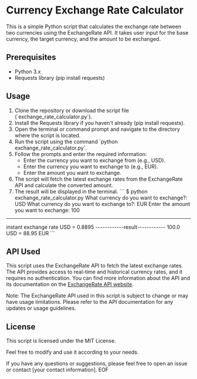 # Currency Exchange Rate Calculator

This is a simple Python script that calculates the exchange rate between two currencies using the ExchangeRate API. It takes user input for the base currency, the target currency, and the amount to be exchanged.

## Prerequisites

- Python 3.x
- Requests library (pip install requests)

## Usage

1. Clone the repository or download the script file (\`exchange_rate_calculator.py\`).
2. Install the Requests library if you haven't already (pip install requests).
3. Open the terminal or command prompt and navigate to the directory where the script is located.
4. Run the script using the command \`python exchange_rate_calculator.py\`.
5. Follow the prompts and enter the required information:
   - Enter the currency you want to exchange from (e.g., USD).
   - Enter the currency you want to exchange to (e.g., EUR).
   - Enter the amount you want to exchange.
6. The script will fetch the latest exchange rates from the ExchangeRate API and calculate the converted amount.
7. The result will be displayed in the terminal.
\`\`\`
$ python exchange_rate_calculator.py
What currency do you want to exchange?: USD
What currency do you want to exchange to?: EUR
Enter the amount you want to exchange: 100
-------------------------------
instant exchange rate
USD = 0.8895
------------result------------
100.0 USD = 88.95 EUR
\`\`\`

## API Used

This script uses the ExchangeRate API to fetch the latest exchange rates. The API provides access to real-time and historical currency rates, and it requires no authentication. You can find more information about the API and its documentation on the [ExchangeRate API website](https://www.exchangerate-api.com).

Note: The ExchangeRate API used in this script is subject to change or may have usage limitations. Please refer to the API documentation for any updates or usage guidelines.

## License

This script is licensed under the MIT License.

Feel free to modify and use it according to your needs.

If you have any questions or suggestions, please feel free to open an issue or contact [your contact information].
EOF
